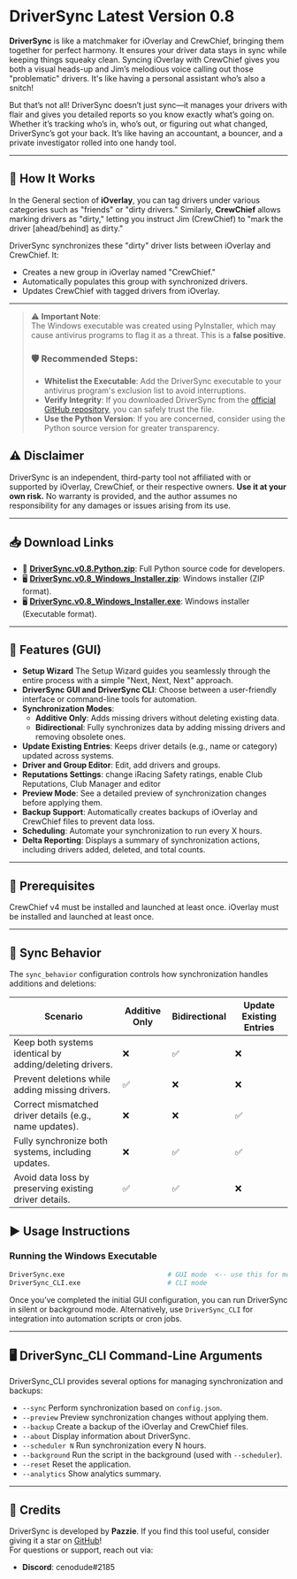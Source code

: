 # DriverSync Latest Version 0.8

**DriverSync** is like a matchmaker for iOverlay and CrewChief, bringing them together for perfect harmony. It ensures your driver data stays in sync while keeping things squeaky clean. Syncing iOverlay with CrewChief gives you both a visual heads-up and Jim’s melodious voice calling out those "problematic" drivers. It's like having a personal assistant who’s also a snitch!

But that’s not all! DriverSync doesn’t just sync—it manages your drivers with flair and gives you detailed reports so you know exactly what’s going on. Whether it’s tracking who’s in, who’s out, or figuring out what changed, DriverSync’s got your back. It’s like having an accountant, a bouncer, and a private investigator rolled into one handy tool.

---
## 🚀 **How It Works**

In the General section of **iOverlay**, you can tag drivers under various categories such as "friends" or "dirty drivers." Similarly, **CrewChief** allows marking drivers as "dirty," letting you instruct Jim (CrewChief) to "mark the driver [ahead/behind] as dirty."

DriverSync synchronizes these "dirty" driver lists between iOverlay and CrewChief. It:
- Creates a new group in iOverlay named "CrewChief."
- Automatically populates this group with synchronized drivers.
- Updates CrewChief with tagged drivers from iOverlay.

---

> ⚠️ **Important Note**:  
> The Windows executable was created using PyInstaller, which may cause antivirus programs to flag it as a threat. This is a **false positive**.  
> 
> ### 🛡️ Recommended Steps:
> - **Whitelist the Executable**: Add the DriverSync executable to your antivirus program's exclusion list to avoid interruptions.  
> - **Verify Integrity**: If you downloaded DriverSync from the [official GitHub repository](https://github.com/cenodude/DriverSync), you can safely trust the file.  
> - **Use the Python Version**: If you are concerned, consider using the Python source version for greater transparency.  

## ⚠️ **Disclaimer**

DriverSync is an independent, third-party tool not affiliated with or supported by iOverlay, CrewChief, or their respective owners. **Use it at your own risk.** No warranty is provided, and the author assumes no responsibility for any damages or issues arising from its use.

---

## 📥 **Download Links**
- 💾 **[DriverSync.v0.8.Python.zip](https://github.com/cenodude/DriverSync/releases/download/0.8/DriverSync.v0.8.Python.zip)**: Full Python source code for developers.
- 🖥️ **[DriverSync.v0.8_Windows_Installer.zip](https://github.com/cenodude/DriverSync/releases/download/0.8/DriverSync.v0.8_Windows_Installer.zip)**: Windows installer (ZIP format).
- 🖥️ **[DriverSync.v0.8_Windows_Installer.exe](https://github.com/cenodude/DriverSync/releases/download/0.8/DriverSync.v0.8_Windows_Installer.exe)**: Windows installer (Executable format).

---

## 🌟 **Features (GUI)** 
- **Setup Wizard** The Setup Wizard guides you seamlessly through the entire process with a simple "Next, Next, Next" approach.
- **DriverSync GUI and DriverSync CLI**: Choose between a user-friendly interface or command-line tools for automation.
- **Synchronization Modes**:
  - **Additive Only**: Adds missing drivers without deleting existing data.
  - **Bidirectional**: Fully synchronizes data by adding missing drivers and removing obsolete ones.
- **Update Existing Entries**: Keeps driver details (e.g., name or category) updated across systems.
- **Driver and Group Editor**: Edit, add drivers and groups.
- **Reputations Settings**: change iRacing Safety ratings, enable Club Reputations, Club Manager and editor
- **Preview Mode**: See a detailed preview of synchronization changes before applying them.
- **Backup Support**: Automatically creates backups of iOverlay and CrewChief files to prevent data loss.
- **Scheduling**: Automate your synchronization to run every X hours.
- **Delta Reporting**: Displays a summary of synchronization actions, including drivers added, deleted, and total counts.

---

## 📌 **Prerequisites**
CrewChief v4 must be installed and launched at least once.
iOverlay must be installed and launched at least once.

---

## 📜 **Sync Behavior**

The `sync_behavior` configuration controls how synchronization handles additions and deletions:

| **Scenario**                                          | **Additive Only** | **Bidirectional** | **Update Existing Entries** |
|-------------------------------------------------------|--------------------|--------------------|-----------------------------|
| Keep both systems identical by adding/deleting drivers. | ❌                 | ✅                 | ❌                          |
| Prevent deletions while adding missing drivers.        | ✅                 | ❌                 | ❌                          |
| Correct mismatched driver details (e.g., name updates).| ❌                 | ❌                 | ✅                          |
| Fully synchronize both systems, including updates.     | ❌                 | ✅                 | ✅                          |
| Avoid data loss by preserving existing driver details. | ✅                 | ✅                 | ❌                          |


## ▶️ **Usage Instructions**

### Running the Windows Executable
```bash
DriverSync.exe                          # GUI mode  <-- use this for most users
DriverSync_CLI.exe                      # CLI mode
```

Once you’ve completed the initial GUI configuration, you can run DriverSync in silent or background mode. Alternatively, use `DriverSync_CLI` for integration into automation scripts or cron jobs.

---
## 🖥️ **DriverSync_CLI Command-Line Arguments**

DriverSync_CLI provides several options for managing synchronization and backups:
- `--sync`          Perform synchronization based on `config.json`.
- `--preview`       Preview synchronization changes without applying them.
- `--backup`        Create a backup of the iOverlay and CrewChief files.
- `--about`         Display information about DriverSync.
- `--scheduler N`   Run synchronization every N hours.
- `--background`    Run the script in the background (used with `--scheduler`).
- `--reset`         Reset the application.
- `--analytics`     Show analytics summary.
---

## 🙌 **Credits**

DriverSync is developed by **Pazzie**. If you find this tool useful, consider giving it a star on [GitHub](https://github.com/cenodude/DriverSync)!  
For questions or support, reach out via:
- **Discord**: cenodude#2185
  
